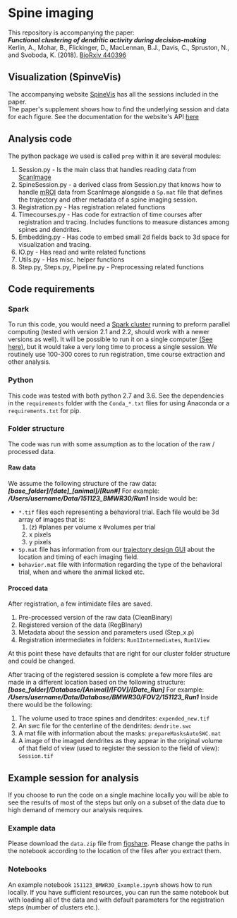 ﻿# Spine imaging
This repository is accompanying the paper:  
***Functional clustering of dendritic activity during decision-making***   
Kerlin, A., Mohar, B., Flickinger, D., MacLennan, B.J., Davis, C., Spruston, N., and Svoboda, K. (2018). [BioRxiv 440396](https://www.biorxiv.org/content/early/2018/10/10/440396)

## Visualization (SpinveVis)
The accompanying website [SpineVis](spinevis.janelia.org) has all the sessions included in the paper.  
The paper's supplement shows how to find the underlying session and data for each figure.
See the documentation for the website's API [here](https://github.com/boazmohar/spinevis/blob/master/docs/API.md)


## Analysis code
The python package we used is called `prep` within it are several modules:
1. Session.py - Is the main class that handles reading data from [ScanImage](https://vidriotechnologies.com/scanimage/) 
2. SpineSession.py - a derived class from Session.py that knows how to handle [mROI](http://scanimage.vidriotechnologies.com/display/SI2018/Multiple+Region+of+Interest+%28MROI%29+Imaging) data from ScanImage alongside a `Sp.mat` file that defines the trajectory and other metadata of a spine imaging session.
3. Registration.py - Has registration related functions
4. Timecourses.py - Has code for extraction of time courses after registration and tracing. Includes functions to measure distances among spines and dendrites.
5. Embedding.py - Has code to embed  small 2d fields back to 3d space for visualization and tracing.
6. IO.py - Has read and write related functions
7. Utils.py - Has misc. helper functions
8. Step.py, Steps.py, Pipeline.py - Preprocessing related functions

## Code requirements

### Spark
To run this code, you would need a [Spark cluster](https://spark.apache.org/) running to preform parallel computing (tested with version 2.1 and 2.2, should work with a newer versions as well). It will be possible to run it on a single computer [(See here)](https://spark.apache.org/docs/latest/spark-standalone.html), but it would take a very long time to process	 a single session. We routinely use 100-300 cores to run registration, time course extraction and other analysis.

### Python

This code was tested with both python 2.7 and 3.6. See the dependencies in the `requirements` folder with the `Conda_*.txt` flies for using Anaconda or a `requirements.txt` for pip.
### Folder structure
The code was run with some assumption as to the location of the raw / processed data.

#### Raw data
We assume the following structure of the raw data: ***[base_folder]/[date]_[animal]/[Run#]***
For example: ***/Users/username/Data/151123_BMWR30/Run1***
Inside would be:

 - `*.tif` files each representing a behavioral trial.
Each file would be 3d array of images that is:
	1. (z) #planes per volume x  #volumes per trial
	2. x pixels
	3. y pixels
 - `Sp.mat` file has information from our [trajectory design GUI](www.github.com) about the location and timing of each imaging field.
 - `behavior.mat` file with information regarding the type of the behavioral trial, when and where the animal licked etc.

#### Procced data
After registration, a few intimidate files are saved.
1. Pre-processed version of the raw data (CleanBinary)
2. Registered version of the data (RegBInary)
3. Metadata about the session and parameters used (Step_x.p)
4. Registration intermediates  in folders: `Run1Intermediates`, `Run1View`

At this point these have defaults that are right for our cluster folder structure and could be changed.

After tracing of the registered session is complete a few more files are made in a different location based on the following  structure:
***[base_folder]/Database/[Animal]/[FOV]/[Date_Run]***
For example: ***/Users/username/Data/Database/BMWR30/FOV2/151123_Run1***
Inside there would be the following:
1. The volume used to trace spines and dendrites: `expended_new.tif`
2. An swc file for the centerline of the dendrites: `dendrite.swc`
3. A mat file with information about the masks: `prepareMasksAutoSWC.mat`
4. A image of the imaged dendrites as they appear in the original volume of that field of view (used to register the session to the field of view): `Session.tif`

## Example session for analysis
If you choose to run the code on a single machine  locally you will be able to see the results of most of the steps but only on a subset of the data due to high demand of memory our analysis requires.

###  Example data
Please download the `data.zip` file from [figshare](https://figshare.com/s/3d6d65a09a3b3bd7af1e).
Please change the paths in the notebook according to the location of the files after you extract them.

### Notebooks
An example notebook `151123_BMWR30_Example.ipynb` shows how to run locally.
If you have sufficient resources, you can run the same notebook but with loading all of the data and with default parameters for the registration steps (number of clusters etc.).
 

 

